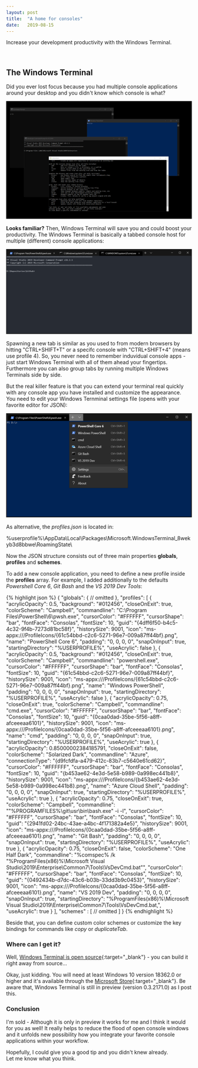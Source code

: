 ```yaml
---
layout: post
title:  "A home for consoles"
date:   2019-08-15
---
```


<p class="intro">
    <span class="dropcap">I</span>ncrease your development productivity with the Windows Terminal.
</p>

<br/>

## The Windows Terminal

Did you ever lost focus because you had multiple console applications around your desktop and you didn't know which console is what?

 ![terminal-hell](/assets/img/home-for-consoles/terminal-hell.png)

**Looks familiar?** Then, Windows Terminal will save you and could boost your productivity.
The Windows Terminal is basically a tabbed console host for multiple (different) console applications:

 ![windows-terminal-window](/assets/img/home-for-consoles/windows-terminal-window.png)

Spawning a new tab is similar as you used to from modern browsers by hitting "CTRL+SHIFT+T" or a specifc console with "CTRL+SHIFT+4" (means use profile 4).
So, you never need to remember induvidual console apps - just start Windows Terminal with all of them ahead your fingertips.
Furthermore you can also group tabs by running multiple Windows Terminals side by side.

But the real killer feature is that you can extend your terminal real quickly with any console app you have installed and customize the appearance.
You need to edit your Windows Ternminal settings file (opens with your favorite editor for JSON):

![windows-terminal-setting](/assets/img/home-for-consoles/windows-terminal-setting.png)

As alternative, the _profiles.json_ is located in:

%userprofile%\AppData\Local\Packages\Microsoft.WindowsTerminal_8wekyb3d8bbwe\RoamingState\

Now the JSON structure consists out of three main properties **globals**, **profiles** and **schemes**.

To add a new console application, you need to define a new profile inside the **profiles** array.
For example, I added additionally to the defaults _Powershell Core 6_, _Git Bash_ and the _VS 2019 Dev Tools_:

{% highlight json %}
{
    "globals": {
       // omitted
    },
    "profiles": [
        {
            "acrylicOpacity": 0.5,
            "background": "#012456",
            "closeOnExit": true,
            "colorScheme": "Campbell",
            "commandline": "C:\\Program Files\\PowerShell\\6\\pwsh.exe",
            "cursorColor": "#FFFFFF",
            "cursorShape": "bar",
            "fontFace": "Consolas",
            "fontSize": 10,
            "guid": "{4dff6f50-b4c5-4c32-9f4b-7273d81bc58f}",
            "historySize": 9001,
            "icon": "ms-appx:///ProfileIcons/{61c54bbd-c2c6-5271-96e7-009a87ff44bf}.png",
            "name": "PowerShell Core 6",
            "padding": "0, 0, 0, 0",
            "snapOnInput": true,
            "startingDirectory": "%USERPROFILE%",
            "useAcrylic": false
        },
        {
            "acrylicOpacity": 0.5,
            "background": "#012456",
            "closeOnExit": true,
            "colorScheme": "Campbell",
            "commandline": "powershell.exe",
            "cursorColor": "#FFFFFF",
            "cursorShape": "bar",
            "fontFace": "Consolas",
            "fontSize": 10,
            "guid": "{61c54bbd-c2c6-5271-96e7-009a87ff44bf}",
            "historySize": 9001,
            "icon": "ms-appx:///ProfileIcons/{61c54bbd-c2c6-5271-96e7-009a87ff44bf}.png",
            "name": "Windows PowerShell",
            "padding": "0, 0, 0, 0",
            "snapOnInput": true,
            "startingDirectory": "%USERPROFILE%",
            "useAcrylic": false
        },
        {
            "acrylicOpacity": 0.75,
            "closeOnExit": true,
            "colorScheme": "Campbell",
            "commandline": "cmd.exe",
            "cursorColor": "#FFFFFF",
            "cursorShape": "bar",
            "fontFace": "Consolas",
            "fontSize": 10,
            "guid": "{0caa0dad-35be-5f56-a8ff-afceeeaa6101}",
            "historySize": 9001,
            "icon": "ms-appx:///ProfileIcons/{0caa0dad-35be-5f56-a8ff-afceeeaa6101}.png",
            "name": "cmd",
            "padding": "0, 0, 0, 0",
            "snapOnInput": true,
            "startingDirectory": "%USERPROFILE%",
            "useAcrylic": true
        },
        {
            "acrylicOpacity": 0.85000002384185791,
            "closeOnExit": false,
            "colorScheme": "Solarized Dark",
            "commandline": "Azure",
            "connectionType": "{d9fcfdfa-a479-412c-83b7-c5640e61cd62}",
            "cursorColor": "#FFFFFF",
            "cursorShape": "bar",
            "fontFace": "Consolas",
            "fontSize": 10,
            "guid": "{b453ae62-4e3d-5e58-b989-0a998ec441b8}",
            "historySize": 9001,
            "icon": "ms-appx:///ProfileIcons/{b453ae62-4e3d-5e58-b989-0a998ec441b8}.png",
            "name": "Azure Cloud Shell",
            "padding": "0, 0, 0, 0",
            "snapOnInput": true,
            "startingDirectory": "%USERPROFILE%",
            "useAcrylic": true
        },
        {
            "acrylicOpacity": 0.75,
            "closeOnExit": true,
            "colorScheme": "Campbell",
            "commandline": "\"%PROGRAMFILES%\\git\\usr\\bin\\bash.exe\" -i -l",
            "cursorColor": "#FFFFFF",
            "cursorShape": "bar",
            "fontFace": "Consolas",
            "fontSize": 10,
            "guid": "{2941fd02-24bc-43ae-a4bc-4f171382a4e5}",
            "historySize": 9001,
            "icon": "ms-appx:///ProfileIcons/{0caa0dad-35be-5f56-a8ff-afceeeaa6101}.png",
            "name": "Git Bash",
            "padding": "0, 0, 0, 0",
            "snapOnInput": true,
            "startingDirectory": "%USERPROFILE%",
            "useAcrylic": true
        },
        {
            "acrylicOpacity": 0.75,
            "closeOnExit": false,
            "colorScheme": "One Half Dark",
            "commandline": "%comspec% /k \"%ProgramFiles(x86)%\\Microsoft Visual Studio\\2019\\Enterprise\\Common7\\Tools\\VsDevCmd.bat\"",
            "cursorColor": "#FFFFFF",
            "cursorShape": "bar",
            "fontFace": "Consolas",
            "fontSize": 10,
            "guid": "{0492434b-d7dc-43c6-b03b-33dd3b9c0453}",
            "historySize": 9001,
            "icon": "ms-appx:///ProfileIcons/{0caa0dad-35be-5f56-a8ff-afceeeaa6101}.png",
            "name": "VS 2019 Dev",
            "padding": "0, 0, 0, 0",
            "snapOnInput": true,
            "startingDirectory": "%ProgramFiles(x86)%\\Microsoft Visual Studio\\2019\\Enterprise\\Common7\\Tools\\VsDevCmd.bat,",
            "useAcrylic": true
        }
    ],
    "schemes" : 
    [
       // omitted
    ]
}
{% endhighlight %}

Beside that, you can define custom color schemes or customize the key bindings for commands like _copy_ or _duplicateTab_.

### Where can I get it?

Well, [Windows Terminal is open source](https://github.com/microsoft/terminal){:target="_blank"} - you can build it right away from source...

Okay, just kidding. You will need at least Windows 10 version 18362.0 or higher and it's available through the [Microsoft Store](https://www.microsoft.com/store/productId/9N0DX20HK701){:target="_blank"}.
Be aware that, Windows Terminal is still in preview (version 0.3.2171.0) as I post this.

### Conclusion

I'm sold - Although it is only in preview it works for me and I think it would for you as well!
It really helps to reduce the flood of open console windows and it unfolds new possibility how you integrate your favorite console applications within your workflow.

Hopefully, I could give you a good tip and you didn't knew already.<br/>
Let me know what you think.